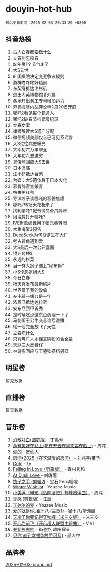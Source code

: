 # douyin-hot-hub

`最后更新时间：2025-02-03 20:33:20 +0800`

## 抖音热榜

1. 古人立春都要做什么
1. 立春别忘咬春
1. 蛇年第1个节气来了
1. 大S去世
1. 韩国棋院决定变更争议规则
1. 游神咚咚咚好热闹
1. 东契奇抵达洛杉矶
1. 逃出大英博物馆番外篇
1. 各地开出务工专列增加运力
1. 尹锡悦涉内乱罪公审2月20日开庭
1. 哪吒2看见每个普通人
1. 哪吒2破春节档票房纪录
1. 立春文案
1. 律师解读大S遗产分配
1. 微信视频美颜仅自己可见系谣言
1. 大S过往病史曝光
1. 大年初六万事顺遂
1. 大年初六要送穷
1. 具俊晔回应大S去世
1. 日本流感
1. 汪小菲抵达台湾
1. 台媒：大S遗体将于日本火化
1. 慕胥辞官宣杀青
1. 格莱美红毯
1. 导演饺子谈哪吒的容貌焦虑
1. 哪吒2转场天花板来了
1. 找到哪吒2配音演员全员抖音
1. 用混剪打开哪吒2
1. IVE新歌编舞用了张元英转圈
1. 大鱼海棠2预告
1. DeepSeek为何没诞生在大厂
1. 考古转角遇到爱
1. 大S最后一次公开露面
1. 锐评封神2
1. 永远的杉菜
1. 当一群大狮子遇上“尿布狮”
1. 小S悼念姐姐大S
1. 今日立春
1. 杨天真发布最新照片
1. 世界赠予我的改编
1. 充电器一拔又是一年
1. 浓眉已抵达达拉斯
1. 安东尼西甲首秀
1. 是时候吃点这东西调理一下了
1. 马刺国王公牛交易谁亏谁赚
1. 瑶一瑶完全放飞了天性
1. 立春吃什么
1. 只有两广人才懂这碗粉的含金量
1. 天庭三大反骨仔
1. 林诗栋回应与王楚钦搭档男双

## 明星榜

暂无数据

## 直播榜

暂无数据

## 音乐榜

1. [消散对白(圆梦版)](https://sf6-cdn-tos.douyinstatic.com/obj/tos-cn-ve-2774/og4jB5I5IizzoZVAAAzWgBMAsMDWoArfwBOiFs) - 丁禹兮
1. [总有美好在路上(花在开云在飘笑容在脸上)](https://sf5-hl-cdn-tos.douyinstatic.com/obj/tos-cn-ve-2774/oU5u7NwtfBIvaNhoQBszOvAlRiAoiWAVVyBMq4) - 周深
1. [你的](https://sf5-hl-cdn-tos.douyinstatic.com/obj/tos-cn-ve-2774/oYuIeKf42jB7sEV6B2upMdpYAgfrQWj0FeRegh) - 贺仙人
1. [房间•2025（在这温暖的房间）](https://sf5-hl-cdn-tos.douyinstatic.com/obj/tos-cn-ve-2774/oMzJcnT8BgIetASeBfwfEeBQVNfACiCifhfZP7g) - 刘兆宇/覆予
1. [Cute](https://sf5-hl-cdn-tos.douyinstatic.com/obj/tos-cn-ve-2774/o4IbIzHWKAAB4wsS5qMBRiiAlEBGTpQRNfFvuo) - Ly
1. [Falling In Love（剪辑版）](https://sf5-hl-cdn-tos.douyinstatic.com/obj/tos-cn-ve-2774/o8ajpA8zzgBPahbBIO8AcKGBLJezFCRd1wfP9f) - 青村秀和
1. [ At Dusk  Love ](https://sf5-hl-cdn-tos.douyinstatic.com/obj/tos-cn-ve-2774/o8CrpCf5CaYgI4ZrtQgMQAFEfuGqNnRSDQAPBc) - 刘嗨雨
1. [执子之手 (剪辑2)](https://sf3-cdn-tos.douyinstatic.com/obj/tos-cn-ve-2774/oUoZLQjCc31XzqsBnBQUNgeKtYPBcgbFDwtfcu) - 宝石Gem\哩哩
1. [Winter Wishlist](https://sf5-hl-cdn-tos.douyinstatic.com/obj/tos-cn-ve-2774/oIIgUOeamCFCVAzxN6MFRLIBlLGpUqQxeeHrLE) - Youzee Music
1. [小美满（电影《热辣滚烫》热辣陪伴曲）](https://sf5-hl-cdn-tos.douyinstatic.com/obj/tos-cn-ve-2774/o0GAn2lSgfZIDUgtevCGDQYnFg4CwnrBaxbTZL) - 周深
1. [无感 (剪辑版)](https://sf5-hl-cdn-tos.douyinstatic.com/obj/tos-cn-ve-2774/o0eIsUzJBDlQaQFC5OFlgbMEZC1TFYBftOBn6p) - 江辰
1. [丁达尔的梦](https://sf5-hl-cdn-tos.douyinstatic.com/obj/tos-cn-ve-2774/oMU3WirUZBVQkAC9ccG5P2IQirziZM2RTInUY) - Youzee Music
1. [爱的就是你_崔十八 (主歌1)](https://sf5-hl-cdn-tos.douyinstatic.com/obj/tos-cn-ve-2774/oI5BO5DhFZ6UTcNCnZaOCBLtZ7WIMQGfgnXf5E) - 崔十八/听潮阁
1. [天冷了你要记得穿秋裤（米三岁版）](https://sf5-hl-cdn-tos.douyinstatic.com/obj/tos-cn-ve-2774/oQlIwVIDWiZ6BQilAorS7MA0AgCkQDvcZAdm1) - 米三岁
1. [开心往前飞（开心超人联盟主题曲）](https://sf5-hl-cdn-tos.douyinstatic.com/obj/tos-cn-ve-2774/9d8fb7c82cf1421fb93a9fe925275e0a) - VIVI
1. [春娇与志明](https://sf5-hl-cdn-tos.douyinstatic.com/obj/tos-cn-ve-2774/e530d8fceb7044b39707d7f9ff54add1) - 街道办,欧阳耀莹
1. [只你(直到幸福能触手可及)](https://sf5-hl-cdn-tos.douyinstatic.com/obj/tos-cn-ve-2774/o0lBkRDzFTeaVSUz3ZZSCBVtZ5DIMQGfgmEAuE) - 颜人中

## 品牌榜

[2025-02-03-brand.md](2025-02-03-brand.md)
